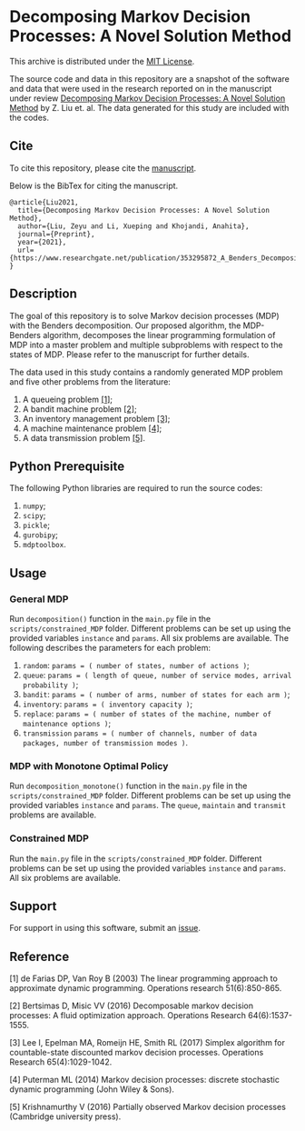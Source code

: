 
# Decomposing Markov Decision Processes: A Novel Solution Method

This archive is distributed under the [MIT License](LICENSE).

The source code and data in this repository are a snapshot of the software and data
that were used in the research reported on in the manuscript under review 
[Decomposing Markov Decision Processes: A Novel Solution Method](https://www.researchgate.net/publication/353295872_A_Benders_Decomposition_Method_for_Markov_Decision_Processes) by Z. Liu et. al. The data generated for this study are included with the codes.

## Cite

To cite this repository, please cite the [manuscript](https://www.researchgate.net/publication/353295872_A_Benders_Decomposition_Method_for_Markov_Decision_Processes).

Below is the BibTex for citing the manuscript.

```
@article{Liu2021,
  title={Decomposing Markov Decision Processes: A Novel Solution Method},
  author={Liu, Zeyu and Li, Xueping and Khojandi, Anahita},
  journal={Preprint},
  year={2021},
  url={https://www.researchgate.net/publication/353295872_A_Benders_Decomposition_Method_for_Markov_Decision_Processes}
}
```

## Description

The goal of this repository is to solve Markov decision processes (MDP) with the Benders decomposition. Our proposed algorithm, the MDP-Benders algorithm, decomposes the linear programming formulation of MDP into a master problem and multiple subproblems with respect to the states of MDP. Please refer to the manuscript for further details.

The data used in this study contains a randomly generated MDP problem and five other problems from the literature:
1. A queueing problem [[1]](#1);
2. A bandit machine problem [[2]](#2);
3. An inventory management problem [[3]](#3);
4. A machine maintenance problem [[4]](#4);
5. A data transmission problem [[5]](#5).


## Python Prerequisite

The following Python libraries are required to run the source codes:
1. `numpy`;
2. `scipy`;
3. `pickle`;
4. `gurobipy`;
5. `mdptoolbox`.

## Usage

### General MDP

Run `decomposition()` function in the `main.py` file in the `scripts/constrained_MDP` folder. Different problems can be set up using the provided variables `instance` and `params`. All six problems are available. The following describes the parameters for each problem:
1. `random`: `params = ( number of states, number of actions )`;
2. `queue`: `params = ( length of queue, number of service modes, arrival probability )`;
3. `bandit`: `params = ( number of arms, number of states for each arm )`;
4. `inventory`: `params = ( inventory capacity )`;
5. `replace`: `params = ( number of states of the machine, number of maintenance options )`;
6. `transmission` `params = ( number of channels, number of data packages, number of transmission modes )`.

### MDP with Monotone Optimal Policy

Run `decomposition_monotone()` function in the `main.py` file in the `scripts/constrained_MDP` folder. Different problems can be set up using the provided variables `instance` and `params`. The `queue`, `maintain` and `transmit` problems are available.

### Constrained MDP

Run the `main.py` file in the `scripts/constrained_MDP` folder. Different problems can be set up using the provided variables `instance` and `params`. All six problems are available.

## Support

For support in using this software, submit an
[issue](https://github.com/ILABUTK/Benders_Decomposition_for_MDP/issues/new).

## Reference
<a id="1">[1]</a> de Farias DP, Van Roy B (2003) The linear programming approach to approximate dynamic programming. Operations research 51(6):850-865.

<a id="2">[2]</a> Bertsimas D, Misic VV (2016) Decomposable markov decision processes: A fluid optimization approach. Operations Research 64(6):1537-1555.

<a id="3">[3]</a> Lee I, Epelman MA, Romeijn HE, Smith RL (2017) Simplex algorithm for countable-state discounted markov decision processes. Operations Research 65(4):1029-1042.

<a id="4">[4]</a> Puterman ML (2014) Markov decision processes: discrete stochastic dynamic programming (John Wiley & Sons).

<a id="5">[5]</a> Krishnamurthy V (2016) Partially observed Markov decision processes (Cambridge university press).